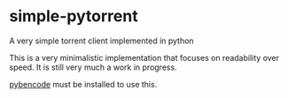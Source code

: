 simple-pytorrent
================

A very simple torrent client implemented in python

This is a very minimalistic implementation that focuses on readability over
speed. It is still very much a work in progress.

[pybencode](https://github.com/FnuGk/pybencode) must be installed to use this.
